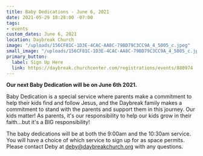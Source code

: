 ```yaml
---
title: Baby Dedications - June 6, 2021
date: 2021-05-29 18:28:00 -07:00
tags:
- events
custom_dates: June 6, 2021
location: Daybreak Church
image: "/uploads/156CF81C-1D3E-4CAC-AA8C-79BD79C3CC9A_4_5005_c.jpeg"
small_image: "/uploads/156CF81C-1D3E-4CAC-AA8C-79BD79C3CC9A_4_5005_c.jpeg"
primary_button:
  label: Sign Up Here
  link: https://daybreak.churchcenter.com/registrations/events/880974
---
```


**Our next Baby Dedication will be on June 6th 2021.**

Baby Dedication is a special service where parents make a commitment to help their kids find and follow Jesus, and the Daybreak family makes a commitment to stand with the parents and support them in this journey. Our kids matter! As parents, it's our responsibility to help our kids grow in their faith...but it's a BIG responsibility!

The baby dedications will be at both the 9:00am and the 10:30am service. You will have a choice of which service to sign up for as space permits. Please contact Deby at deby@daybreakchurch.org with any questions.